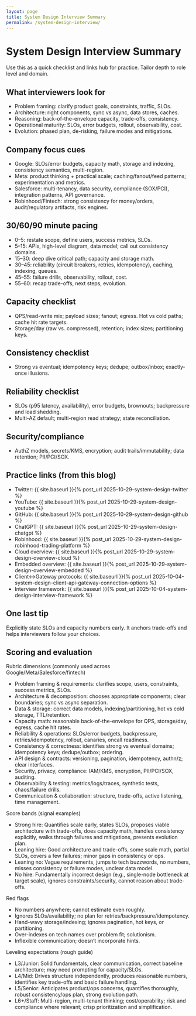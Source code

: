```yaml
---
layout: page
title: System Design Interview Summary
permalink: /system-design-interview/
---
```


# System Design Interview Summary

Use this as a quick checklist and links hub for practice. Tailor depth to role level and domain.

## What interviewers look for

- Problem framing: clarify product goals, constraints, traffic, SLOs.
- Architecture: right components, sync vs async, data stores, caches.
- Reasoning: back-of-the-envelope capacity, trade-offs, consistency.
- Operational maturity: SLOs, error budgets, rollout, observability, cost.
- Evolution: phased plan, de-risking, failure modes and mitigations.

## Company focus cues

- Google: SLOs/error budgets, capacity math, storage and indexing, consistency semantics, multi-region.
- Meta: product thinking + practical scale; caching/fanout/feed patterns; experimentation and metrics.
- Salesforce: multi-tenancy, data security, compliance (SOX/PCI), integration patterns, API governance.
- Robinhood/Fintech: strong consistency for money/orders, audit/regulatory artifacts, risk engines.

## 30/60/90 minute pacing

- 0–5: restate scope, define users, success metrics, SLOs.
- 5–15: APIs, high-level diagram, data model; call out consistency domains.
- 15–30: deep dive critical path; capacity and storage math.
- 30–45: reliability (circuit breakers, retries, idempotency), caching, indexing, queues.
- 45–55: failure drills, observability, rollout, cost.
- 55–60: recap trade-offs, next steps, evolution.

## Capacity checklist

- QPS/read-write mix; payload sizes; fanout; egress. Hot vs cold paths; cache hit rate targets.
- Storage/day (raw vs. compressed), retention; index sizes; partitioning keys.

## Consistency checklist

- Strong vs eventual; idempotency keys; dedupe; outbox/inbox; exactly-once illusions.

## Reliability checklist

- SLOs (p95 latency, availability), error budgets, brownouts; backpressure and load shedding.
- Multi-AZ default; multi-region read strategy; state reconciliation.

## Security/compliance

- AuthZ models, secrets/KMS, encryption; audit trails/immutability; data retention; PII/PCI/SOX.

## Practice links (from this blog)

- Twitter: {{ site.baseurl }}{% post_url 2025-10-29-system-design-twitter %}
- YouTube: {{ site.baseurl }}{% post_url 2025-10-29-system-design-youtube %}
- GitHub: {{ site.baseurl }}{% post_url 2025-10-29-system-design-github %}
- ChatGPT: {{ site.baseurl }}{% post_url 2025-10-29-system-design-chatgpt %}
- Robinhood: {{ site.baseurl }}{% post_url 2025-10-29-system-design-robinhood-trading-platform %}
- Cloud overview: {{ site.baseurl }}{% post_url 2025-10-29-system-design-overview-cloud %}
- Embedded overview: {{ site.baseurl }}{% post_url 2025-10-29-system-design-overview-embedded %}
- Client↔Gateway protocols: {{ site.baseurl }}{% post_url 2025-10-04-system-design-client-api-gateway-connection-options %}
- Interview framework: {{ site.baseurl }}{% post_url 2025-10-04-system-design-interview-framework %}

## One last tip

Explicitly state SLOs and capacity numbers early. It anchors trade-offs and helps interviewers follow your choices.

## Scoring and evaluation

Rubric dimensions (commonly used across Google/Meta/Salesforce/fintech)
- Problem framing & requirements: clarifies scope, users, constraints, success metrics, SLOs.
- Architecture & decomposition: chooses appropriate components; clear boundaries; sync vs async separation.
- Data & storage: correct data models, indexing/partitioning, hot vs cold storage, TTL/retention.
- Capacity math: reasonable back-of-the-envelope for QPS, storage/day, egress, cache hit rates.
- Reliability & operations: SLOs/error budgets, backpressure, retries/idempotency, rollout, canaries, oncall readiness.
- Consistency & correctness: identifies strong vs eventual domains; idempotency keys; dedupe/outbox; ordering.
- API design & contracts: versioning, pagination, idempotency, authn/z; clear interfaces.
- Security, privacy, compliance: IAM/KMS, encryption, PII/PCI/SOX, auditing.
- Observability & testing: metrics/logs/traces, synthetic tests, chaos/failure drills.
- Communication & collaboration: structure, trade-offs, active listening, time management.

Score bands (signal examples)
- Strong hire: Quantifies scale early, states SLOs, proposes viable architecture with trade-offs, does capacity math, handles consistency explicitly, walks through failures and mitigations, presents evolution plan.
- Leaning hire: Good architecture and trade-offs, some scale math, partial SLOs, covers a few failures; minor gaps in consistency or ops.
- Leaning no: Vague requirements, jumps to tech buzzwords, no numbers, misses consistency or failure modes, unclear data model.
- No hire: Fundamentally incorrect design (e.g., single-node bottleneck at target scale), ignores constraints/security, cannot reason about trade-offs.

Red flags
- No numbers anywhere; cannot estimate even roughly.
- Ignores SLOs/availability; no plan for retries/backpressure/idempotency.
- Hand-wavy storage/indexing; ignores pagination, hot keys, or partitioning.
- Over-indexes on tech names over problem fit; solutionism.
- Inflexible communication; doesn’t incorporate hints.

Leveling expectations (rough guide)
- L3/Junior: Solid fundamentals, clear communication, correct baseline architecture; may need prompting for capacity/SLOs.
- L4/Mid: Drives structure independently, produces reasonable numbers, identifies key trade-offs and basic failure handling.
- L5/Senior: Anticipates product/ops concerns, quantifies thoroughly, robust consistency/ops plan, strong evolution path.
- L6+/Staff: Multi-region, multi-tenant thinking; cost/operability; risk and compliance where relevant; crisp prioritization and simplification.


